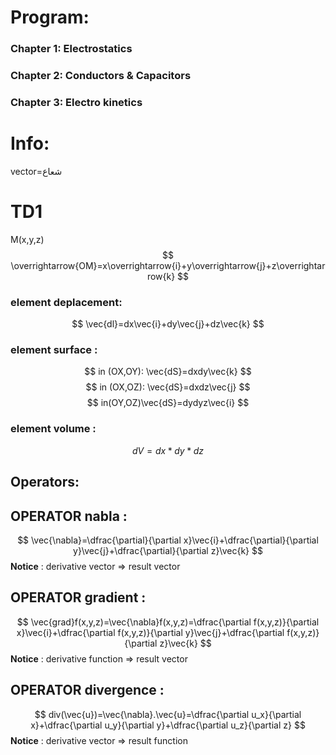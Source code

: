 # Program:
### Chapter 1: Electrostatics
### Chapter 2: Conductors & Capacitors
### Chapter 3: Electro kinetics
# Info:
vector=شعاع
# **TD1**
M(x,y,z)
$$
\overrightarrow{OM}=x\overrightarrow{i}+y\overrightarrow{j}+z\overrightarrow{k}
$$
### element deplacement:
$$
\vec{dl}=dx\vec{i}+dy\vec{j}+dz\vec{k}
$$
### element surface :
$$
in (OX,OY): \vec{dS}=dxdy\vec{k}
$$
$$
in (OX,OZ): \vec{dS}=dxdz\vec{j}
$$
$$
in(OY,OZ)\vec{dS}=dydyz\vec{i}
$$
### element volume :
$$
dV=dx*dy*dz
$$
## Operators:

## OPERATOR nabla :
$$
\vec{\nabla}=\dfrac{\partial}{\partial x}\vec{i}+\dfrac{\partial}{\partial y}\vec{j}+\dfrac{\partial}{\partial z}\vec{k}
$$
**Notice** : derivative vector => result vector
## OPERATOR gradient :
$$
\vec{grad}f(x,y,z)=\vec{\nabla}f(x,y,z)=\dfrac{\partial f(x,y,z)}{\partial x}\vec{i}+\dfrac{\partial f(x,y,z)}{\partial y}\vec{j}+\dfrac{\partial f(x,y,z)}{\partial z}\vec{k}
$$
**Notice** : derivative function => result vector
## OPERATOR divergence :
$$
div(\vec{u})=\vec{\nabla}.\vec{u}=\dfrac{\partial u_x}{\partial x}+\dfrac{\partial u_y}{\partial y}+\dfrac{\partial u_z}{\partial z}
$$
**Notice** : derivative vector => result function

